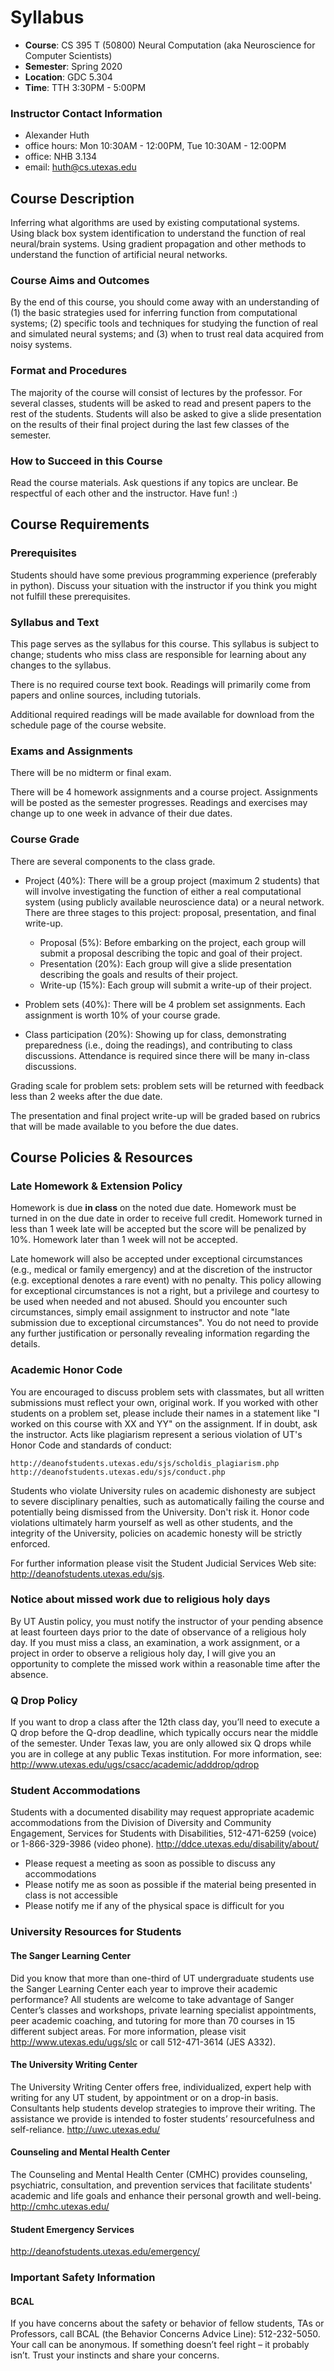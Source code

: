 # Syllabus

* **Course**: CS 395 T (50800) Neural Computation (aka Neuroscience for Computer Scientists)
* **Semester**: Spring 2020
* **Location**: GDC 5.304
* **Time**: TTH 3:30PM - 5:00PM

### Instructor Contact Information
* Alexander Huth
* office hours:  Mon 10:30AM - 12:00PM, Tue 10:30AM - 12:00PM
* office: NHB 3.134
* email: huth@cs.utexas.edu

## Course Description

Inferring what algorithms are used by existing computational systems. Using black box system identification to understand the function of real neural/brain systems. Using gradient propagation and other methods to understand the function of artificial neural networks.

### Course Aims and Outcomes

By the end of this course, you should come away with an understanding of (1) the basic strategies used for inferring function from computational systems; (2) specific tools and techniques for studying the function of real and simulated neural systems; and (3) when to trust real data acquired from noisy systems.

### Format and Procedures

The majority of the course will consist of lectures by the professor. For several classes, students will be asked to read and present papers to the rest of the students. Students will also be asked to give a slide presentation on the results of their final project during the last few classes of the semester.

### How to Succeed in this Course

Read the course materials. Ask questions if any topics are unclear. Be respectful of each other and the instructor. Have fun! :)

## Course Requirements

### Prerequisites

Students should have some previous programming experience (preferably in python). Discuss your situation with the instructor if you think you might not fulfill these prerequisites.

### Syllabus and Text

This page serves as the syllabus for this course. This syllabus is subject to change; students who miss class are responsible for learning about any changes to the syllabus.

There is no required course text book. Readings will primarily come from papers and online sources, including tutorials.

Additional required readings will be made available for download from the schedule page of the course website.

### Exams and Assignments

There will be no midterm or final exam.

There will be 4 homework assignments and a course project. Assignments will be posted as the semester progresses. Readings and exercises may change up to one week in advance of their due dates.

### Course Grade

There are several components to the class grade.

* Project (40%): There will be a group project (maximum 2 students) that will involve investigating the function of either a real computational system (using publicly available neuroscience data) or a neural network. There are three stages to this project: proposal, presentation, and final write-up.
  * Proposal (5%): Before embarking on the project, each group will submit a proposal describing the topic and goal of their project.
  * Presentation (20%): Each group will give a slide presentation describing the goals and results of their project.
  * Write-up (15%): Each group will submit a write-up of their project.

* Problem sets (40%): There will be 4 problem set assignments. Each assignment is worth 10% of your course grade.

* Class participation (20%): Showing up for class, demonstrating preparedness (i.e., doing the readings), and contributing to class discussions. Attendance is required since there will be many in-class discussions.

Grading scale for problem sets: problem sets will be returned with feedback less than 2 weeks after the due date.

The presentation and final project write-up will be graded based on rubrics that will be made available to you before the due dates.

## Course Policies & Resources

### Late Homework & Extension Policy

Homework is due **in class** on the noted due date. Homework must be turned in on the due date in order to receive full credit. Homework turned in less than 1 week late will be accepted but the score will be penalized by 10%. Homework later than 1 week will not be accepted.

Late homework will also be accepted under exceptional circumstances (e.g., medical or family emergency) and at the discretion of the instructor (e.g. exceptional denotes a rare event) with no penalty. This policy allowing for exceptional circumstances is not a right, but a privilege and courtesy to be used when needed and not abused. Should you encounter such circumstances, simply email assignment to instructor and note "late submission due to exceptional circumstances". You do not need to provide any further justification or personally revealing information regarding the details. 

### Academic Honor Code

You are encouraged to discuss problem sets with classmates, but all written submissions must reflect your own, original work. If you worked with other students on a problem set, please include their names in a statement like "I worked on this course with XX and YY" on the assignment. If in doubt, ask the instructor. Acts like plagiarism represent a serious violation of UT's Honor Code and standards of conduct:

    http://deanofstudents.utexas.edu/sjs/scholdis_plagiarism.php
    http://deanofstudents.utexas.edu/sjs/conduct.php

Students who violate University rules on academic dishonesty are subject to severe disciplinary penalties, such as automatically failing the course and potentially being dismissed from the University. Don't risk it. Honor code violations ultimately harm yourself as well as other students, and the integrity of the University, policies on academic honesty will be strictly enforced.

For further information please visit the Student Judicial Services Web site: http://deanofstudents.utexas.edu/sjs.

### Notice about missed work due to religious holy days

By UT Austin policy, you must notify the instructor of your pending absence at least fourteen days prior to the date of observance of a religious holy day. If you must miss a class, an examination, a work assignment, or a project in order to observe a religious holy day, I will give you an opportunity to complete the missed work within a reasonable time after the absence.

### Q Drop Policy

If you want to drop a class after the 12th class day, you’ll need to execute a Q drop before the Q-drop deadline, which typically occurs near the middle of the semester. Under Texas law, you are only allowed six Q drops while you are in college at any public Texas institution. For more information, see:  http://www.utexas.edu/ugs/csacc/academic/adddrop/qdrop

### Student Accommodations

Students with a documented disability may request appropriate academic accommodations from the Division of Diversity and Community Engagement, Services for Students with Disabilities, 512-471-6259 (voice) or 1-866-329-3986 (video phone).  http://ddce.utexas.edu/disability/about/
* Please request a meeting as soon as possible to discuss any accommodations
* Please notify me as soon as possible if the material being presented in class is not accessible
* Please notify me if any of the physical space is difficult for you

### University Resources for Students

#### The Sanger Learning Center
Did you know that more than one-third of UT undergraduate students use the Sanger Learning Center each year to improve their academic performance? All students are welcome to take advantage of Sanger Center’s classes and workshops, private learning specialist appointments, peer academic coaching, and tutoring for more than 70 courses in 15 different subject areas. For more information, please visit  http://www.utexas.edu/ugs/slc or call 512-471-3614 (JES A332).

#### The University Writing Center
The University Writing Center offers free, individualized, expert help with writing for any UT student, by appointment or on a drop-in basis. Consultants help students develop strategies to improve their writing. The assistance we provide is intended to foster students’ resourcefulness and self-reliance. http://uwc.utexas.edu/ 

#### Counseling and Mental Health Center                                                                 
The Counseling and Mental Health Center (CMHC) provides counseling, psychiatric, consultation, and prevention services that facilitate students' academic and life goals and enhance their personal growth and well-being. http://cmhc.utexas.edu/

#### Student Emergency Services
 http://deanofstudents.utexas.edu/emergency/

### Important Safety Information
#### BCAL
If you have concerns about the safety or behavior of fellow students, TAs or Professors, call BCAL (the Behavior Concerns Advice Line):  512-232-5050. Your call can be anonymous.  If something doesn’t feel right – it probably isn’t.  Trust your instincts and share your concerns.
